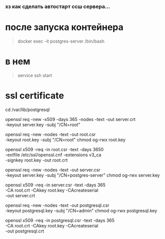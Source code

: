 ### хз как сделать автостарт ссш сервера...

# после запуска контейнера
> docker exec -it postgres-server /bin/bash
# в нем
> service ssh start

# ssl certificate
cd /var/lib/postgresql

openssl req -new -x509 -days 365 -nodes -text -out server.crt \
  -keyout server.key -subj "/CN=root"

openssl req -new -nodes -text -out root.csr \
  -keyout root.key -subj "/CN=root"
chmod og-rwx root.key

openssl x509 -req -in root.csr -text -days 3650 \
  -extfile /etc/ssl/openssl.cnf -extensions v3_ca \
  -signkey root.key -out root.crt

openssl req -new -nodes -text -out server.csr \
  -keyout server.key -subj "/CN=postgres-server"
chmod og-rwx server.key

openssl x509 -req -in server.csr -text -days 365 \
  -CA root.crt -CAkey root.key -CAcreateserial \
  -out server.crt



openssl req -new -nodes -text -out postgresql.csr \
  -keyout postgresql.key -subj "/CN=admin"
chmod og-rwx postgresql.key

openssl x509 -req -in postgresql.csr -text -days 365 \
  -CA root.crt -CAkey root.key -CAcreateserial \
  -out postgresql.crt